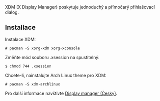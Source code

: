 XDM (X Display Manager) poskytuje jednoduchý a přímočarý přihlašovací dialog.

## Installace

Instalace XDM:

```
# pacman -S xorg-xdm xorg-xconsole

```

Změňte mód souboru .xsession na spustitelný:

```
$ chmod 744 .xsession

```

Chcete-li, nainstalujte Arch Linux theme pro XDM:

```
# pacman -S xdm-archlinux

```

Pro další informace navštivte [Display manager (Česky)](/index.php/Display_manager_(%C4%8Cesky) "Display manager (Česky)").